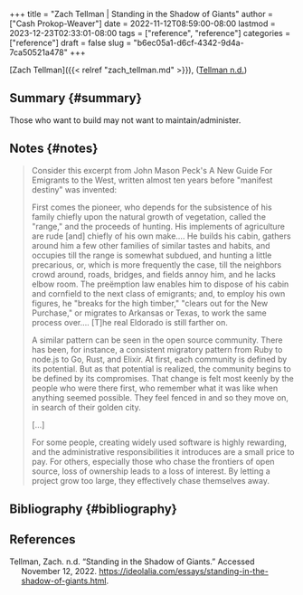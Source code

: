 +++
title = "Zach Tellman | Standing in the Shadow of Giants"
author = ["Cash Prokop-Weaver"]
date = 2022-11-12T08:59:00-08:00
lastmod = 2023-12-23T02:33:01-08:00
tags = ["reference", "reference"]
categories = ["reference"]
draft = false
slug = "b6ec05a1-d6cf-4342-9d4a-7ca50521a478"
+++

[Zach Tellman]({{< relref "zach_tellman.md" >}}), (<a href="#citeproc_bib_item_1">Tellman n.d.</a>)


## Summary {#summary}

Those who want to build may not want to maintain/administer.


## Notes {#notes}

> Consider this excerpt from John Mason Peck's A New Guide For Emigrants to the West, written almost ten years before "manifest destiny" was invented:
>
> First comes the pioneer, who depends for the subsistence of his family chiefly upon the natural growth of vegetation, called the "range," and the proceeds of hunting. His implements of agriculture are rude [and] chiefly of his own make…. He builds his cabin, gathers around him a few other families of similar tastes and habits, and occupies till the range is somewhat subdued, and hunting a little precarious, or, which is more frequently the case, till the neighbors crowd around, roads, bridges, and fields annoy him, and he lacks elbow room. The preëmption law enables him to dispose of his cabin and cornfield to the next class of emigrants; and, to employ his own figures, he "breaks for the high timber," "clears out for the New Purchase," or migrates to Arkansas or Texas, to work the same process over…. [T]he real Eldorado is still farther on.
>
> A similar pattern can be seen in the open source community. There has been, for instance, a consistent migratory pattern from Ruby to node.js to Go, Rust, and Elixir. At first, each community is defined by its potential. But as that potential is realized, the community begins to be defined by its compromises. That change is felt most keenly by the people who were there first, who remember what it was like when anything seemed possible. They feel fenced in and so they move on, in search of their golden city.
>
> [...]
>
> For some people, creating widely used software is highly rewarding, and the administrative responsibilities it introduces are a small price to pay. For others, especially those who chase the frontiers of open source, loss of ownership leads to a loss of interest. By letting a project grow too large, they effectively chase themselves away.


## Bibliography {#bibliography}

## References

<style>.csl-entry{text-indent: -1.5em; margin-left: 1.5em;}</style><div class="csl-bib-body">
  <div class="csl-entry"><a id="citeproc_bib_item_1"></a>Tellman, Zach. n.d. “Standing in the Shadow of Giants.” Accessed November 12, 2022. <a href="https://ideolalia.com/essays/standing-in-the-shadow-of-giants.html">https://ideolalia.com/essays/standing-in-the-shadow-of-giants.html</a>.</div>
</div>

